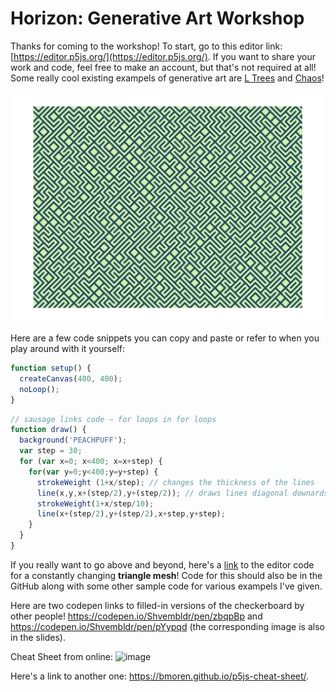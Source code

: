 # Horizon: Generative Art Workshop

Thanks for coming to the workshop! To start, go to this editor link: [https://editor.p5js.org/](https://editor.p5js.org/). If you want to share your work and code, feel free to make an account, but that's not required at all! Some really cool existing exampels of generative art are [L Trees](http://www.galaxykate.com/apps/Prototypes/LTrees/) and [Chaos](http://math.hws.edu/eck/js/edge-of-chaos/CA.html)! 

![example image](https://github.com/ClaireBookworm/generative-art-workshop/blob/main/example-image.png)

Here are a few code snippets you can copy and paste or refer to when you play around with it yourself:

```js
function setup() {
  createCanvas(400, 400);
  noLoop();
}
```

```js
// sausage links code — for loops in for loops
function draw() {
  background('PEACHPUFF');
  var step = 30;
  for (var x=0; x<400; x=x+step) {
    for(var y=0;y<400;y=y+step) {
      strokeWeight (1+x/step); // changes the thickness of the lines
      line(x,y,x+(step/2),y+(step/2)); // draws lines diagonal downards towards the right
      strokeWeight(1+x/step/10);
      line(x+(step/2),y+(step/2),x+step,y+step);
    }
  }
}
```

If you really want to go above and beyond, here's a [link](https://editor.p5js.org/ClaireBookworm/sketches/PLh8NtWgb) to the editor code for a constantly changing **triangle mesh**! Code for this should also be in the GitHub along with some other sample code for various exampels I've given.

Here are two codepen links to filled-in versions of the checkerboard by other people! https://codepen.io/Shvembldr/pen/zbqpBp and https://codepen.io/Shvembldr/pen/pYypqd (the corresponding image is also in the slides). 


Cheat Sheet from online:
![image](https://preview.redd.it/xnm71r8aehf21.png?width=1650&format=png&auto=webp&v=enabled&s=18bc30bee2443818ea7550447ce223603ae6c1d3)

Here's a link to another one: https://bmoren.github.io/p5js-cheat-sheet/. 
